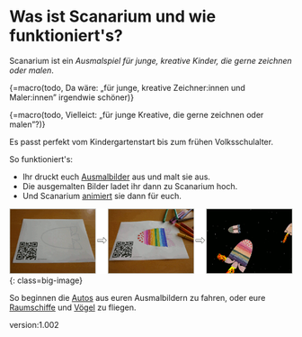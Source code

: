 # Was ist Scanarium und wie funktioniert's?

Scanarium ist ein _Ausmalspiel für junge, kreative Kinder, die gerne zeichnen oder malen_.

{=macro(todo, Da wäre: „für junge, kreative Zeichner:innen und Maler:innen” irgendwie schöner)}

{=macro(todo, Vielleict: „für junge Kreative, die gerne zeichnen oder malen”?)}


Es passt perfekt vom Kindergartenstart bis zum frühen Volksschulalter.

So funktioniert's:

* Ihr druckt euch [Ausmalbilder](https://scanarium.com/#pdfs) aus und malt sie aus.
* Die ausgemalten Bilder ladet ihr dann zu Scanarium hoch.
* Und Scanarium [animiert](https://demo.scanarium.com/) sie dann für euch.

![Scanarium worflow](images/bait.gif){: class=big-image}

So beginnen die [Autos](https://demo.scanarium.com/?scene=highway) aus euren Ausmalbildern zu fahren, oder eure [Raumschiffe](https://demo.scanarium.com/?scene=space) und [Vögel](https://demo.scanarium.com/?scene=balloons) zu fliegen.

version:1.002
